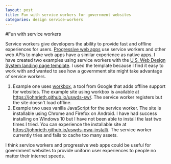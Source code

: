 ```yaml
---
layout: post
title: Fun with service workers for government websites
categories: design service-workers
---
```

#Fun with service workers

Service workers give developers the ability to provide fast and offline experiences for users. [Progressive web apps](https://developer.mozilla.org/en-US/Apps/Progressive) use service workers and other web APIs to make web apps have a similar experience as native apps. I have created two examples using service workers with the [U.S. Web Design System landing page template](https://designsystem.digital.gov/page-templates/landing/). I used the template because I find it easy to work with and wanted to see how a government site might take advantage of service workers. 

1. Example one uses [workbox](https://developers.google.com/web/tools/workbox/), a tool from Google that adds offline support for websites. The example site using workbox is available at <https://johnrieth.github.io/uswds-sw/>. The service worker registers but the site doesn't load offline. 
2. Example two uses vanilla JavaScript for the service worker. The site is installable using Chrome and Firefox on Android. I have had success installing on Windows 10 but I have not been able to install the last two times I tried. You can experience the installable site at <https://johnrieth.github.io/uswds-pwa-install/>. The service worker currently tries and fails to cache too many assets. 

I think service workers and progressive web apps could be useful for government websites to provide uniform user experiences to people no matter their internet speeds.
